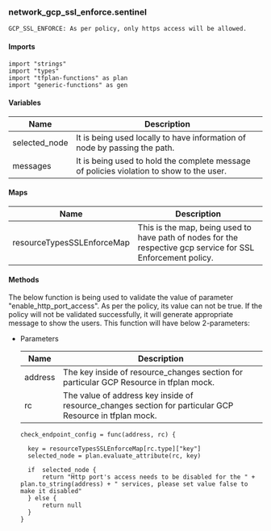### network_gcp_ssl_enforce.sentinel
```
GCP_SSL_ENFORCE: As per policy, only https access will be allowed.
```

#### Imports
```
import "strings"
import "types"
import "tfplan-functions" as plan
import "generic-functions" as gen
```

#### Variables 
|Name|Description|
|----|-----|
|selected_node|It is being used locally to have information of node by passing the path.|
|messages|It is being used to hold the complete message of policies violation to show to the user.|

#### Maps
|Name|Description|
|----|-----|
|resourceTypesSSLEnforceMap|This is the map, being used to have path of nodes for the respective gcp service for SSL Enforcement policy.|

#### Methods
The below function is being used to validate the value of parameter "enable_http_port_access". As per the policy, its value can not be true. If the policy will not be validated successfully, it will generate appropriate message to show the users. This function will have below 2-parameters:

* Parameters

  |Name|Description|
  |----|-----|
  |address|The key inside of resource_changes section for particular GCP Resource in tfplan mock.|
  |rc|The value of address key inside of resource_changes section for particular GCP Resource in tfplan mock.|

  ```
  check_endpoint_config = func(address, rc) {

	key = resourceTypesSSLEnforceMap[rc.type]["key"]
	selected_node = plan.evaluate_attribute(rc, key)
	
	if  selected_node {
		return "Http port's access needs to be disabled for the " + plan.to_string(address) + " services, please set value false to make it disabled"
	} else {
		return null
	}
  }
  ```